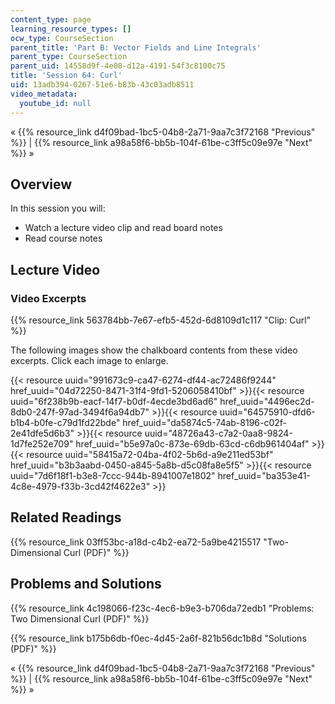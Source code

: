 ```yaml
---
content_type: page
learning_resource_types: []
ocw_type: CourseSection
parent_title: 'Part B: Vector Fields and Line Integrals'
parent_type: CourseSection
parent_uid: 14558d9f-4e08-d12a-4191-54f3c8100c75
title: 'Session 64: Curl'
uid: 13adb394-0267-51e6-b83b-43c03adb8511
video_metadata:
  youtube_id: null
---
```


« {{% resource_link d4f09bad-1bc5-04b8-2a71-9aa7c3f72168 "Previous" %}} | {{% resource_link a98a58f6-bb5b-104f-61be-c3ff5c09e97e "Next" %}} »

Overview
--------

In this session you will:

*   Watch a lecture video clip and read board notes
*   Read course notes

Lecture Video
-------------

### Video Excerpts

{{% resource_link 563784bb-7e67-efb5-452d-6d8109d1c117 "Clip: Curl" %}}

The following images show the chalkboard contents from these video excerpts. Click each image to enlarge.

{{< resource uuid="991673c9-ca47-6274-df44-ac72486f9244" href_uuid="04d72250-8471-31f4-9fd1-5206058410bf" >}}{{< resource uuid="6f238b9b-eacf-14f7-b0df-4ecde3bd6ad6" href_uuid="4496ec2d-8db0-247f-97ad-3494f6a94db7" >}}{{< resource uuid="64575910-dfd6-b1b4-b0fe-c79d1fd22bde" href_uuid="da5874c5-74ab-8196-c02f-2e41dfe5d6b3" >}}{{< resource uuid="48726a43-c7a2-0aa8-9824-1d7fe252e709" href_uuid="b5e97a0c-873e-69db-63cd-c6db961404af" >}}  
{{< resource uuid="58415a72-04ba-4f02-5b6d-a9e211ed53bf" href_uuid="b3b3aabd-0450-a845-5a8b-d5c08fa8e5f5" >}}{{< resource uuid="7d6f18f1-b3e8-7ccc-944b-8941007e1802" href_uuid="ba353e41-4c8e-4979-f33b-3cd42f4622e3" >}}

Related Readings
----------------

{{% resource_link 03ff53bc-a18d-c4b2-ea72-5a9be4215517 "Two-Dimensional Curl (PDF)" %}}

Problems and Solutions
----------------------

{{% resource_link 4c198066-f23c-4ec6-b9e3-b706da72edb1 "Problems: Two Dimensional Curl (PDF)" %}}

{{% resource_link b175b6db-f0ec-4d45-2a6f-821b56dc1b8d "Solutions (PDF)" %}}

« {{% resource_link d4f09bad-1bc5-04b8-2a71-9aa7c3f72168 "Previous" %}} | {{% resource_link a98a58f6-bb5b-104f-61be-c3ff5c09e97e "Next" %}} »